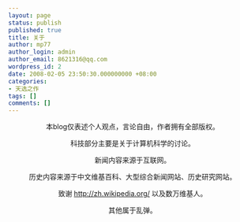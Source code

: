```yaml
---
layout: page
status: publish
published: true
title: 关于
author: mp77
author_login: admin
author_email: 8621316@qq.com
wordpress_id: 2
date: 2008-02-05 23:50:30.000000000 +08:00
categories:
- 天选之作
tags: []
comments: []
---
```

<p align="center">本blog仅表述个人观点，言论自由，作者拥有全部版权。</p>
<p align="center">科技部分主要是关于计算机科学的讨论。</p>
<p align="center">新闻内容来源于互联网。</p>
<p align="center">历史内容来源于中文维基百科、大型综合新闻网站、历史研究网站。</p>
<p align="center">致谢 <a href="http://zh.wikipedia.org/">http://zh.wikipedia.org/</a> 以及数万维基人。</p>
<p align="center">其他属于乱弹。</p>
